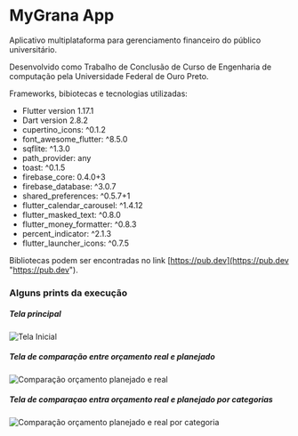# MyGrana App

Aplicativo multiplataforma para gerenciamento financeiro do público universitário.

Desenvolvido como Trabalho de Conclusão de Curso de Engenharia de computação pela Universidade Federal de Ouro Preto.

Frameworks, bibiotecas e tecnologias utilizadas:

- Flutter version 1.17.1
- Dart version 2.8.2
- cupertino_icons: ^0.1.2
- font_awesome_flutter: ^8.5.0
- sqflite: ^1.3.0
- path_provider: any
- toast: ^0.1.5
- firebase_core: 0.4.0+3
- firebase_database: ^3.0.7
- shared_preferences: ^0.5.7+1
- flutter_calendar_carousel: ^1.4.12
- flutter_masked_text: ^0.8.0
- flutter_money_formatter: ^0.8.3
- percent_indicator: ^2.1.3
- flutter_launcher_icons: ^0.7.5

Bibliotecas podem ser encontradas no link [https://pub.dev](https://pub.dev "https://pub.dev").

### Alguns prints da execução

##### Tela principal
![Tela Inicial](https://i.imgur.com/nO59eGg.png "Tela Inicial")

##### Tela de comparação entre orçamento real e planejado
![Comparação orçamento planejado e real](https://i.imgur.com/cg0XgBc.png "Comparação orçamento planejado e real")

##### Tela de comparaçao entra orçamento real e planejado por categorias
![Comparação orçamento planejado e real por categoria](https://i.imgur.com/PO6IP6V.png "Comparação orçamento planejado e real por categoria")

